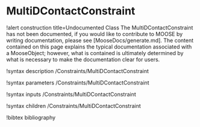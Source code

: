 <!-- MOOSE Documentation Stub: Remove this when content is added. -->

# MultiDContactConstraint

!alert construction title=Undocumented Class
The MultiDContactConstraint has not been documented, if you would like to contribute to MOOSE by
writing documentation, please see [MooseDocs/generate.md]. The content contained on this page explains
the typical documentation associated with a MooseObject; however, what is contained is ultimately
determined by what is necessary to make the documentation clear for users.

!syntax description /Constraints/MultiDContactConstraint

!syntax parameters /Constraints/MultiDContactConstraint

!syntax inputs /Constraints/MultiDContactConstraint

!syntax children /Constraints/MultiDContactConstraint

!bibtex bibliography
